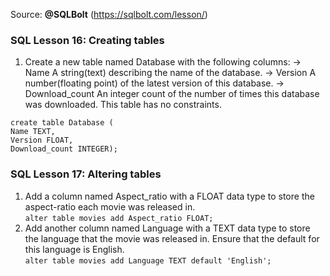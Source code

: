 Source: <b>@SQLBolt</b> (https://sqlbolt.com/lesson/)

### SQL Lesson 16: Creating tables
1. Create a new table named Database with the following columns:
   -> Name A string(text) describing the name of the database.
   -> Version A number(floating point) of the latest version of this database.
   -> Download_count An integer count of the number of times this database was downloaded.
   This table has no constraints.
```
create table Database (
Name TEXT,
Version FLOAT,
Download_count INTEGER);
```
### SQL Lesson 17: Altering tables
1. Add a column named Aspect_ratio with a FLOAT data type to store the aspect-ratio each movie was released in.<br>
``` alter table movies add Aspect_ratio FLOAT; ```
2. Add another column named Language with a TEXT data type to store the language that the movie was released in. Ensure that the default for this language is English.<br>
``` alter table movies add Language TEXT default 'English'; ```
